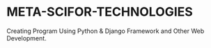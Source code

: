 # META-SCIFOR-TECHNOLOGIES
Creating Program Using Python & Django Framework and Other Web Development.
